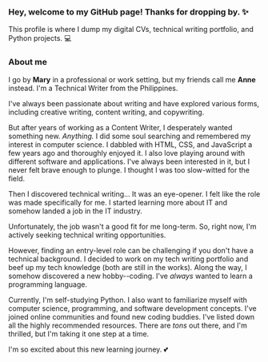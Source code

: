 ### Hey, welcome to my GitHub page! Thanks for dropping by. ✨
This profile is where I dump my digital CVs, technical writing portfolio, and Python projects. 💻

### About me

I go by **Mary** in a professional or work setting, but my friends call me **Anne** instead. I'm a Technical Writer from the Philippines.

I've always been passionate about writing and have explored various forms, including creative writing, content writing, and copywriting. 

But after years of working as a Content Writer, I desperately wanted something new. *Anything.* I did some soul searching and remembered my interest in computer science. I dabbled with HTML, CSS, and JavaScript a few years ago and thoroughly enjoyed it. I also love playing around with different software and applications. I've always been interested in it, but I never felt brave enough to plunge. I thought I was too slow-witted for the field.

Then I discovered technical writing... It was an eye-opener. I felt like the role was made specifically for me. I started learning more about IT and somehow landed a job in the IT industry.

Unfortunately, the job wasn't a good fit for me long-term. So, right now, I'm actively seeking technical writing opportunities. 

However, finding an entry-level role can be challenging if you don't have a technical background. I decided to work on my tech writing portfolio and beef up my tech knowledge (both are still in the works). Along the way, I somehow discovered a new hobby--coding. I've *always* wanted to learn a programming language.

Currently, I'm self-studying Python. I also want to familiarize myself with computer science, programming, and software development concepts. I've joined online communities and found new coding buddies. I've listed down all the highly recommended resources. There are *tons* out there, and I'm thrilled, but I'm taking it one step at a time.

I'm so excited about this new learning journey. 💕

<!--
**marytanaelwriter/marytanaelwriter** is a ✨ _special_ ✨ repository because its `README.md` (this file) appears on your GitHub profile.

Here are some ideas to get you started:

- 🔭 I’m currently working on ...
- 🌱 I’m currently learning ...
- 👯 I’m looking to collaborate on ...
- 🤔 I’m looking for help with ...
- 💬 Ask me about ...
- 📫 How to reach me: ...
- 😄 Pronouns: ...
- ⚡ Fun fact: ...
-->
